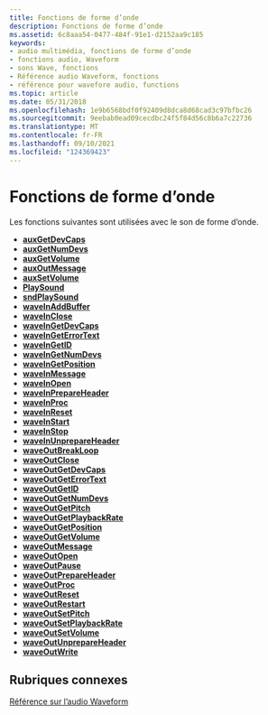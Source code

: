 ```yaml
---
title: Fonctions de forme d’onde
description: Fonctions de forme d’onde
ms.assetid: 6c8aaa54-0477-484f-91e1-d2152aa9c185
keywords:
- audio multimédia, fonctions de forme d’onde
- fonctions audio, Waveform
- sons Wave, fonctions
- Référence audio Waveform, fonctions
- référence pour wavefore audio, functions
ms.topic: article
ms.date: 05/31/2018
ms.openlocfilehash: 1e9b6568bdf0f92409d8dca8d68cad3c97bfbc26
ms.sourcegitcommit: 9eebab0ead09cecdbc24f5f84d56c8b6a7c22736
ms.translationtype: MT
ms.contentlocale: fr-FR
ms.lasthandoff: 09/10/2021
ms.locfileid: "124369423"
---
```

# <a name="waveform-functions"></a>Fonctions de forme d’onde

Les fonctions suivantes sont utilisées avec le son de forme d’onde.

-   [**auxGetDevCaps**](/windows/win32/api/mmeapi/nf-mmeapi-auxgetdevcaps)
-   [**auxGetNumDevs**](/windows/win32/api/mmeapi/nf-mmeapi-auxgetnumdevs)
-   [**auxGetVolume**](/windows/win32/api/mmeapi/nf-mmeapi-auxgetvolume)
-   [**auxOutMessage**](/windows/win32/api/mmeapi/nf-mmeapi-auxoutmessage)
-   [**auxSetVolume**](/windows/win32/api/mmeapi/nf-mmeapi-auxsetvolume)
-   [**PlaySound**](/previous-versions//dd743680(v=vs.85))
-   [**sndPlaySound**](/previous-versions//dd798676(v=vs.85))
-   [**waveInAddBuffer**](/windows/win32/api/mmeapi/nf-mmeapi-waveinaddbuffer)
-   [**waveInClose**](/windows/win32/api/mmeapi/nf-mmeapi-waveinclose)
-   [**waveInGetDevCaps**](/windows/win32/api/mmeapi/nf-mmeapi-waveingetdevcaps)
-   [**waveInGetErrorText**](/windows/win32/api/mmeapi/nf-mmeapi-waveingeterrortext)
-   [**waveInGetID**](/windows/win32/api/mmeapi/nf-mmeapi-waveingetid)
-   [**waveInGetNumDevs**](/windows/win32/api/mmeapi/nf-mmeapi-waveingetnumdevs)
-   [**waveInGetPosition**](/windows/win32/api/mmeapi/nf-mmeapi-waveingetposition)
-   [**waveInMessage**](/windows/win32/api/mmeapi/nf-mmeapi-waveinmessage)
-   [**waveInOpen**](/windows/win32/api/mmeapi/nf-mmeapi-waveinopen)
-   [**waveInPrepareHeader**](/windows/win32/api/mmeapi/nf-mmeapi-waveinprepareheader)
-   [**waveInProc**](/previous-versions//dd743849(v=vs.85))
-   [**waveInReset**](/windows/win32/api/mmeapi/nf-mmeapi-waveinreset)
-   [**waveInStart**](/windows/win32/api/mmeapi/nf-mmeapi-waveinstart)
-   [**waveInStop**](/windows/win32/api/mmeapi/nf-mmeapi-waveinstop)
-   [**waveInUnprepareHeader**](/windows/win32/api/mmeapi/nf-mmeapi-waveinunprepareheader)
-   [**waveOutBreakLoop**](/windows/win32/api/mmeapi/nf-mmeapi-waveoutbreakloop)
-   [**waveOutClose**](/windows/win32/api/mmeapi/nf-mmeapi-waveoutclose)
-   [**waveOutGetDevCaps**](/windows/win32/api/mmeapi/nf-mmeapi-waveoutgetdevcaps)
-   [**waveOutGetErrorText**](/windows/win32/api/mmeapi/nf-mmeapi-waveoutgeterrortext)
-   [**waveOutGetID**](/windows/win32/api/mmeapi/nf-mmeapi-waveoutgetid)
-   [**waveOutGetNumDevs**](/windows/win32/api/mmeapi/nf-mmeapi-waveoutgetnumdevs)
-   [**waveOutGetPitch**](/windows/win32/api/mmeapi/nf-mmeapi-waveoutgetpitch)
-   [**waveOutGetPlaybackRate**](/windows/win32/api/mmeapi/nf-mmeapi-waveoutgetplaybackrate)
-   [**waveOutGetPosition**](/windows/win32/api/mmeapi/nf-mmeapi-waveoutgetposition)
-   [**waveOutGetVolume**](/windows/win32/api/mmeapi/nf-mmeapi-waveoutgetvolume)
-   [**waveOutMessage**](/windows/win32/api/mmeapi/nf-mmeapi-waveoutmessage)
-   [**waveOutOpen**](/windows/win32/api/mmeapi/nf-mmeapi-waveoutopen)
-   [**waveOutPause**](/windows/win32/api/mmeapi/nf-mmeapi-waveoutpause)
-   [**waveOutPrepareHeader**](/windows/win32/api/mmeapi/nf-mmeapi-waveoutprepareheader)
-   [**waveOutProc**](/previous-versions//dd743869(v=vs.85))
-   [**waveOutReset**](/windows/win32/api/mmeapi/nf-mmeapi-waveoutreset)
-   [**waveOutRestart**](/windows/win32/api/mmeapi/nf-mmeapi-waveoutrestart)
-   [**waveOutSetPitch**](/windows/win32/api/mmeapi/nf-mmeapi-waveoutsetpitch)
-   [**waveOutSetPlaybackRate**](/windows/win32/api/mmeapi/nf-mmeapi-waveoutsetplaybackrate)
-   [**waveOutSetVolume**](/windows/win32/api/mmeapi/nf-mmeapi-waveoutsetvolume)
-   [**waveOutUnprepareHeader**](/windows/win32/api/mmeapi/nf-mmeapi-waveoutunprepareheader)
-   [**waveOutWrite**](/windows/win32/api/mmeapi/nf-mmeapi-waveoutwrite)

## <a name="related-topics"></a>Rubriques connexes

<dl> <dt>

[Référence sur l’audio Waveform](waveform-audio-reference.md)
</dt> </dl>

 

 